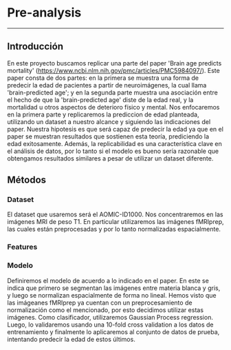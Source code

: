 # Pre-analysis
--------------

## Introducción

En este proyecto buscamos replicar una parte del paper 'Brain age predicts mortality' (https://www.ncbi.nlm.nih.gov/pmc/articles/PMC5984097/). Este paper consta de dos partes: en la primera se muestra una forma de predecir la edad de pacientes a partir de neuroimágenes, la cual llama 'brain-predicted age'; y en la segunda parte muestra una asociación entre el hecho de que la 'brain-predicted age' diste de la edad real, y la mortalidad u otros aspectos de deterioro físico y mental. Nos enfocaremos en la primera parte y replicaremos la prediccion de edad planteada, utilizando un dataset a nuestro alcance y siguiendo las indicaciones del paper. Nuestra hipotesis es que será capaz de predecir la edad ya que en el paper se muestran resultados que sostienen esta teoría, prediciendo la edad exitosamente. Además, la replicabilidad es una característica clave en el análisis de datos, por lo tanto si el modelo es bueno sería razonable que obtengamos resultados similares a pesar de utilizar un dataset diferente.

## Métodos

### Dataset

El dataset que usaremos será el AOMIC-ID1000. Nos concentraremos en las imágenes MRI de peso T1. En particular utilizaremos las imágenes fMRIprep, las cuales están preprocesadas y por lo tanto normalizadas espacialmente.

### Features


### Modelo

Definiremos el modelo de acuerdo a lo indicado en el paper. En este se indica que primero se segmentan las imágenes entre materia blanca y gris, y luego se normalizan espacialmente de forma no lineal. Hemos visto que las imágeanes fMRIprep ya cuentan con un preprocesamiento de normalización como el mencionado, por esto decidimos utilizar estas imágenes. Como clasificador, utilizaremos Gaussian Process regression. Luego, lo validaremos usando una 10-fold cross validation a los datos de entrenamiento y finalmente lo aplicaremos al conjunto de datos de prueba, intentando predecir la edad de estos últimos.
